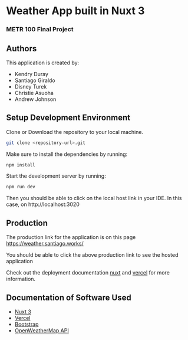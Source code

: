 # Weather App built in Nuxt 3

### METR 100 Final Project

## Authors

This application is created by:

- Kendry Duray
- Santiago Giraldo
- Disney Turek
- Christie Asuoha
- Andrew Johnson

## Setup Development Environment

Clone or Download the repository to your local machine.

```bash
git clone <repository-url>.git
```

Make sure to install the dependencies by running:

```bash
npm install
```

Start the development server by running:

```bash
npm run dev
```

Then you should be able to click on the local host link in your IDE. In this case, on http://localhost:3020

## Production

The production link for the application is on this page https://weather.santiago.works/

You should be able to click the above production link to see the hosted application

Check out the deployment documentation [nuxt](https://nuxt.com/docs/getting-started/deployment) and [vercel](https://vercel.com/docs/frameworks/nuxt) for more information.

## Documentation of Software Used

- [Nuxt 3](https://nuxt.com/docs/getting-started/introduction)
- [Vercel](https://vercel.com/docs)
- [Bootstrap](https://getbootstrap.com/docs/5.3/getting-started/introduction/)
- [OpenWeatherMap API](https://openweathermap.org/api)
